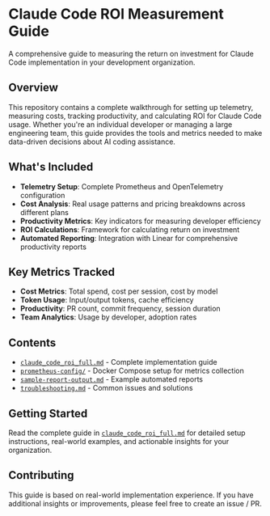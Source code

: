 # Claude Code ROI Measurement Guide

A comprehensive guide to measuring the return on investment for Claude Code implementation in your development organization.

## Overview

This repository contains a complete walkthrough for setting up telemetry, measuring costs, tracking productivity, and calculating ROI for Claude Code usage. Whether you're an individual developer or managing a large engineering team, this guide provides the tools and metrics needed to make data-driven decisions about AI coding assistance.

## What's Included

- **Telemetry Setup**: Complete Prometheus and OpenTelemetry configuration
- **Cost Analysis**: Real usage patterns and pricing breakdowns across different plans
- **Productivity Metrics**: Key indicators for measuring developer efficiency
- **ROI Calculations**: Framework for calculating return on investment
- **Automated Reporting**: Integration with Linear for comprehensive productivity reports

## Key Metrics Tracked

- **Cost Metrics**: Total spend, cost per session, cost by model
- **Token Usage**: Input/output tokens, cache efficiency
- **Productivity**: PR count, commit frequency, session duration
- **Team Analytics**: Usage by developer, adoption rates

## Contents

- [`claude_code_roi_full.md`](claude_code_roi_full.md) - Complete implementation guide
- [`prometheus-config/`](prometheus-config/) - Docker Compose setup for metrics collection
- [`sample-report-output.md`](sample-report-output.md) - Example automated reports
- [`troubleshooting.md`](troubleshooting.md) - Common issues and solutions

## Getting Started

Read the complete guide in [`claude_code_roi_full.md`](claude_code_roi_full.md) for detailed setup instructions, real-world examples, and actionable insights for your organization.

## Contributing

This guide is based on real-world implementation experience. If you have additional insights or improvements, please feel free to create an issue / PR.
